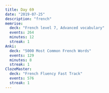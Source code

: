 ```yaml
---
title: Day 69
date: "2019-07-25"
description: "french"
memrise:
  deck: "French level 7, Advanced vocabulary"
  events: 264
  minutes: 12
  streak: 1
Anki:
  deck: "5000 Most Common French Words"
  events: 129
  minutes: 8
  streak: 1
ClozeMaster:
  deck: "French Fluency Fast Track"
  events: 576
  streak: 1
---
```

